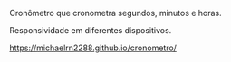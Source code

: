 Cronômetro que cronometra segundos, minutos e horas.

Responsividade em diferentes dispositivos.

https://michaelrn2288.github.io/cronometro/
